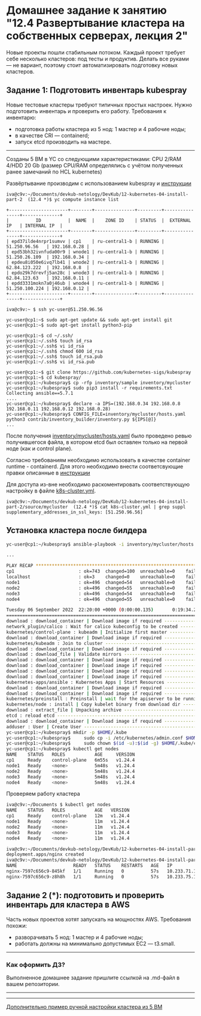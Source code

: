 # Домашнее задание к занятию "12.4 Развертывание кластера на собственных серверах, лекция 2"
Новые проекты пошли стабильным потоком. Каждый проект требует себе несколько кластеров: под тесты и продуктив. Делать все руками — не вариант, поэтому стоит автоматизировать подготовку новых кластеров.

## Задание 1: Подготовить инвентарь kubespray
Новые тестовые кластеры требуют типичных простых настроек. Нужно подготовить инвентарь и проверить его работу. Требования к инвентарю:
* подготовка работы кластера из 5 нод: 1 мастер и 4 рабочие ноды;
* в качестве CRI — containerd;
* запуск etcd производить на мастере.


----

Созданы 5 ВМ в YC со следующими характеристиками: CPU 2/RAM 4/HDD 20 Gb (размер CPU/RAM определялись с учётом полученных ранее замечаний по HCL kubernetes)

Развёртывание производим с использованием kubespray и [инструкции](https://github.com/aak74/kubernetes-for-beginners/blob/master/15-install/30-kubespray/README.md)

```
iva@c9v:~/Documents/devkub-netology/DevKub/12-kubernetes-04-install-part-2  (12.4 *)$ yc compute instance list

+----------------------+--------+---------------+---------+----------------+--------------+
|          ID          |  NAME  |    ZONE ID    | STATUS  |  EXTERNAL IP   | INTERNAL IP  |
+----------------------+--------+---------------+---------+----------------+--------------+
| epd37ilde4nrpr1sumvv | cp1    | ru-central1-b | RUNNING | 51.250.96.56   | 192.168.0.28 |
| epd53bh32ivnfuda00r9 | wnode1 | ru-central1-b | RUNNING | 51.250.26.109  | 192.168.0.34 |
| epdeu8i050e6ivq7lb41 | wnode2 | ru-central1-b | RUNNING | 62.84.123.222  | 192.168.0.8  |
| epdo29k7drevfj5an28c | wnode3 | ru-central1-b | RUNNING | 62.84.123.63   | 192.168.0.11 |
| epdd3331mokn7a0j46ub | wnode4 | ru-central1-b | RUNNING | 51.250.100.224 | 192.168.0.12 |
+----------------------+--------+---------------+---------+----------------+--------------+

iva@c9v:~ $ ssh yc-user@51.250.96.56

yc-user@cp1:~$ sudo apt-get update && sudo apt-get install git
yc-user@cp1:~$ sudo apt-get install python3-pip

yc-user@cp1:~$ cd ~/.ssh/
yc-user@cp1:~/.ssh$ touch id_rsa
yc-user@cp1:~/.ssh$ vi id_rsa
yc-user@cp1:~/.ssh$ chmod 600 id_rsa
yc-user@cp1:~/.ssh$ touch id_rsa.pub
yc-user@cp1:~/.ssh$ vi id_rsa.pub

yc-user@cp1:~$ git clone https://github.com/kubernetes-sigs/kubespray
yc-user@cp1:~$ cd kubespray/
yc-user@cp1:~/kubespray$ cp -rfp inventory/sample inventory/mycluster
yc-user@cp1:~/kubespray$ sudo pip3 install -r requirements.txt
Collecting ansible==5.7.1
....
yc-user@cp1:~/kubespray$ declare -a IPS=(192.168.0.34 192.168.0.8 192.168.0.11 192.168.0.12 192.168.0.28)
yc-user@cp1:~/kubespray$ CONFIG_FILE=inventory/mycluster/hosts.yaml python3 contrib/inventory_builder/inventory.py ${IPS[@]}
...

```

После получения [inventory/mycluster/hosts.yaml](./source/mycluster/hosts.yaml) было проведено ревью получившегося файла, в котором etcd был оставлен только на первой ноде (как и control plane).

Согласно требованиям необходимо использовать в качестве container runtime - containerd. Для этого необходимо внести соответсвующие правки описанные в [инструкции](https://github.com/kubernetes-sigs/kubespray/blob/master/docs/containerd.md)

Для доступа из-вне необходимо раскоментировать соответствующую настройку в файле [k8s-cluster.yml](./source/mycluster/k8s-cluster.yml).

```
iva@c9v:~/Documents/devkub-netology/DevKub/12-kubernetes-04-install-part-2/source/mycluster  (12.4 *)$ cat k8s-cluster.yml | grep suppl
supplementary_addresses_in_ssl_keys: [51.250.96.56]
```

## Установка кластера после билдера 

```bash
yc-user@cp1:~/kubespray$ ansible-playbook -i inventory/mycluster/hosts.yaml cluster.yml -b -v

...

PLAY RECAP ***************************************************************************************************************
cp1                        : ok=743  changed=100  unreachable=0    failed=0    skipped=1246 rescued=0    ignored=9   
localhost                  : ok=3    changed=0    unreachable=0    failed=0    skipped=0    rescued=0    ignored=0   
node1                      : ok=496  changed=54   unreachable=0    failed=0    skipped=728  rescued=0    ignored=2   
node2                      : ok=496  changed=55   unreachable=0    failed=0    skipped=727  rescued=0    ignored=2   
node3                      : ok=496  changed=54   unreachable=0    failed=0    skipped=727  rescued=0    ignored=2   
node4                      : ok=496  changed=55   unreachable=0    failed=0    skipped=727  rescued=0    ignored=2   

Tuesday 06 September 2022  22:20:00 +0000 (0:00:00.135)       0:19:34.259 ***** 
=============================================================================== 
download : download_container | Download image if required ------------------------------------------------------------- 56.81s
network_plugin/calico : Wait for calico kubeconfig to be created ------------------------------------------------------- 52.98s
kubernetes/control-plane : kubeadm | Initialize first master ----------------------------------------------------------- 40.56s
download : download_container | Download image if required ------------------------------------------------------------- 33.72s
kubernetes/kubeadm : Join to cluster ----------------------------------------------------------------------------------- 33.64s
download : download_container | Download image if required ------------------------------------------------------------- 26.72s
download : download_file | Validate mirrors ---------------------------------------------------------------------------- 24.72s
download : download_container | Download image if required ------------------------------------------------------------- 23.30s
download : download_container | Download image if required ------------------------------------------------------------- 23.04s
download : download_container | Download image if required ------------------------------------------------------------- 20.82s
download : download_container | Download image if required ------------------------------------------------------------- 19.03s
kubernetes-apps/ansible : Kubernetes Apps | Start Resources ------------------------------------------------------------ 18.88s
download : download_container | Download image if required ------------------------------------------------------------- 15.06s
download : download_container | Download image if required ------------------------------------------------------------- 14.87s
kubernetes/preinstall : Preinstall | wait for the apiserver to be running ---------------------------------------------- 9.65s
kubernetes/node : install | Copy kubelet binary from download dir ------------------------------------------------------ 8.44s
download : extract_file | Unpacking archive ---------------------------------------------------------------------------- 8.17s
etcd : reload etcd ----------------------------------------------------------------------------------------------------- 8.06s
download : download_container | Download image if required ------------------------------------------------------------- 7.97s
adduser : User | Create User ------------------------------------------------------------------------------------------- 7.36s
yc-user@cp1:~/kubespray$ mkdir -p $HOME/.kube
yc-user@cp1:~/kubespray$     sudo cp -i /etc/kubernetes/admin.conf $HOME/.kube/config
yc-user@cp1:~/kubespray$     sudo chown $(id -u):$(id -g) $HOME/.kube/config
yc-user@cp1:~/kubespray$ kubectl get nodes
NAME    STATUS   ROLES           AGE     VERSION
cp1     Ready    control-plane   6m55s   v1.24.4
node1   Ready    <none>          5m48s   v1.24.4
node2   Ready    <none>          5m48s   v1.24.4
node3   Ready    <none>          5m48s   v1.24.4
node4   Ready    <none>          5m48s   v1.24.4

```

Проверяем работу кластера

```bash
iva@c9v:~/Documents $ kubectl get nodes
NAME    STATUS   ROLES           AGE   VERSION
cp1     Ready    control-plane   12m   v1.24.4
node1   Ready    <none>          11m   v1.24.4
node2   Ready    <none>          11m   v1.24.4
node3   Ready    <none>          11m   v1.24.4
node4   Ready    <none>          11m   v1.24.4

iva@c9v:~/Documents/devkub-netology/DevKub/12-kubernetes-04-install-part-2  (12.4)$ kubectl create deploy nginx --image=nginx:latest --replicas=2
deployment.apps/nginx created
iva@c9v:~/Documents/devkub-netology/DevKub/12-kubernetes-04-install-part-2  (12.4)$ kubectl get po -o wide
NAME                     READY   STATUS    RESTARTS   AGE   IP            NODE    NOMINATED NODE   READINESS GATES
nginx-7597c656c9-845kf   1/1     Running   0          57s   10.233.71.1   node3   <none>           <none>
nginx-7597c656c9-z8h8h   1/1     Running   0          57s   10.233.75.1   node2   <none>           <none>

```

## Задание 2 (*): подготовить и проверить инвентарь для кластера в AWS
Часть новых проектов хотят запускать на мощностях AWS. Требования похожи:
* разворачивать 5 нод: 1 мастер и 4 рабочие ноды;
* работать должны на минимально допустимых EC2 — t3.small.

---

### Как оформить ДЗ?

Выполненное домашнее задание пришлите ссылкой на .md-файл в вашем репозитории.

---

----------

[Дополнительно пример ручной настройки кластера из 5 ВМ](./source/ReadMe.md)